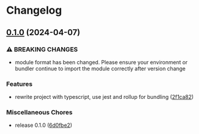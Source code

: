 # Changelog

## [0.1.0](https://github.com/amoshydra/time-chainer/compare/v0.0.3...v0.1.0) (2024-04-07)


### ⚠ BREAKING CHANGES

* module format has been changed. Please ensure your environment or bundler continue to import the module correctly after version change

### Features

* rewrite project with typescript, use jest and rollup for bundling ([2f1ca82](https://github.com/amoshydra/time-chainer/commit/2f1ca825f5cbe5d2bb4d6bb05a2d08731555bd5d))


### Miscellaneous Chores

* release 0.1.0 ([6d0fbe2](https://github.com/amoshydra/time-chainer/commit/6d0fbe215ebfc526bedbbd734b4d896f04ae629b))
